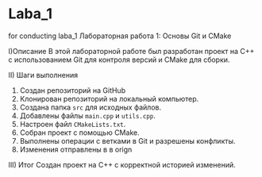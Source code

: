 # Laba_1
for conducting laba_1
Лабораторная работа 1: Основы Git и CMake

I)Описание
В этой лабораторной работе был разработан проект на C++ с использованием Git для контроля версий и CMake для сборки.

II) Шаги выполнения
1. Создан репозиторий на GitHub
2. Клонирован репозиторий на локальный компьютер.
3. Создана папка `src` для исходных файлов.
4. Добавлены файлы `main.cpp` и `utils.cpp`.
5. Настроен файл `CMakeLists.txt`.
6. Собран проект с помощью CMake.
7. Выполнены операции с ветками в Git и разрешены конфликты.
8. Изменения отправлены в в orign

III) Итог
Создан проект на C++ с корректной историей изменений.
